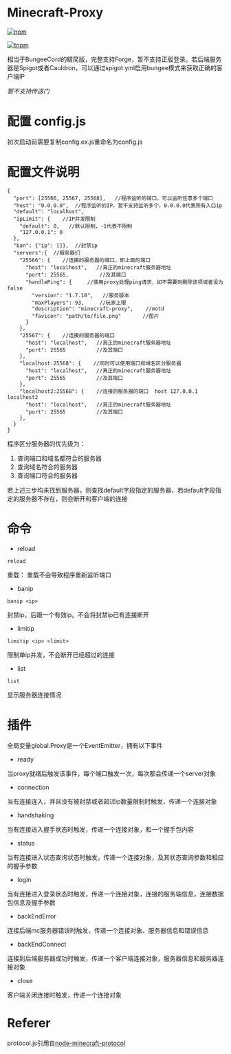 # Minecraft-Proxy 
[![npm](https://nodei.co/npm/minecraft-proxy.png?downloads=true&downloadRank=true)](https://nodei.co/npm/minecraft-proxy)

[![tnpm](http://npm.taobao.org/badge/v/minecraft-proxy.svg?style=flat-square)](http://npm.taobao.org/package/minecraft-proxy)

相当于BungeeCord的精简版，完整支持Forge，暂不支持正版登录。若后端服务器是Spigot或者Cauldron，可以通过spigot.yml启用bungee模式来获取正确的客户端IP

*暂不支持传送门*
# 配置 config.js
初次启动前需要复制config.ex.js重命名为config.js

# 配置文件说明

    {
      "port": [25566, 25567, 25568],   //程序监听的端口，可以监听任意多个端口
      "host": "0.0.0.0",  //程序监听的IP，暂不支持监听多个，0.0.0.0代表所有入口ip
      "default": "localhost",
      "ipLimit": {    //IP并发限制
        "default": 0,   //默认限制，-1代表不限制
        "127.0.0.1": 0
      },
      "ban": {"ip": []},  //封禁ip
      "servers":{  //服务器们
        "25566": {    //连接的服务器的端口，即上面的端口
          "host": "localhost",   //真正的minecraft服务器地址
          "port": 25565,          //及其端口
          "handlePing": {     //使用proxy处理ping请求，如不需要则删除该项或者设为false
            "version": "1.7.10",   //服务版本
            "maxPlayers": 93,     //玩家上限
            "description": "minecraft-proxy",    //motd
            "favicon": "path/to/file.png"       //图片
          }
        },
        "25567": {    //连接的服务器的端口
          "host": "localhost",   //真正的minecraft服务器地址
          "port": 25565          //及其端口
        },
        "localhost:25568": {    //同时可以使用端口和域名区分服务器
          "host": "localhost",   //真正的minecraft服务器地址
          "port": 25565          //及其端口
        },
        "localhost2:25568": {    //连接的服务器的端口  host 127.0.0.1 localhost2
          "host": "localhost",   //真正的minecraft服务器地址
          "port": 25565          //及其端口
        },
      }
    }

程序区分服务器的优先级为：

1. 查询端口和域名都符合的服务器
2. 查询域名符合的服务器
3. 查询端口符合的服务器

若上述三步均未找到服务器，则查找default字段指定的服务器，若default字段指定的服务器不存在，则会断开和客户端的连接

# 命令
- reload

```
reload
```

重载：
重载不会导致程序重新监听端口

- banip

```
banip <ip>
```

封禁ip，后跟一个有效ip。不会将封禁ip已有连接断开

- limitip

```
limitip <ip> <limit>
```

限制单ip并发，不会断开已经超过的连接

- list

```
list
```

显示服务器连接情况


# 插件
全局变量global.Proxy是一个EventEmitter，拥有以下事件

- ready

当proxy就绪后触发该事件，每个端口触发一次，每次都会传递一个server对象

- connection

当有连接连入，并且没有被封禁或者超过ip数量限制时触发，传递一个连接对象

- handshaking

当有连接进入握手状态时触发，传递一个连接对象，和一个握手包内容

- status

当有连接进入状态查询状态时触发，传递一个连接对象，及其状态查询参数和相应的握手参数

- login

当有连接进入登录状态时触发，传递一个连接对象，连接的服务端信息，连接数据包信息及握手参数

- backEndError

连接后端mc服务器错误时触发，传递一个连接对象、服务器信息和错误信息

- backEndConnect

连接到后端服务器成功时触发，传递一个客户端连接对象，服务器信息和服务器连接对象

- close

客户端关闭连接时触发，传递一个连接对象

# Referer
protocol.js引用自[node-minecraft-protocol](https://github.com/andrewrk/node-minecraft-protocol/blob/master/lib/protocol.js)